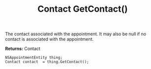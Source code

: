 ﻿---
uid: crmscript_ref_NSAppointmentEntity_GetContact
title: Contact GetContact()
intellisense: NSAppointmentEntity.GetContact
keywords: NSAppointmentEntity, GetContact
so.topic: reference
---

The contact associated with the appointment. It may also be null if no contact is associated with the appointment.

**Returns:** Contact


```crmscript
NSAppointmentEntity thing;
Contact contact  = thing.GetContact();
```


